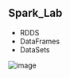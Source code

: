 
## Spark_Lab
- RDDS
- DataFrames
- DataSets

![image](https://user-images.githubusercontent.com/93586279/198261053-2d855535-3951-43f9-bbd4-72df90a111d5.png)
